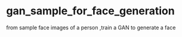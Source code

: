 # gan_sample_for_face_generation
from sample face images of a person ,train a GAN to generate a face
